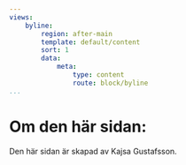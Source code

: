 ```yaml
---
views:
    byline:
        region: after-main
        template: default/content
        sort: 1
        data:
            meta:
                type: content
                route: block/byline
...
```

Om den här sidan:
==============================================

Den här sidan är skapad av Kajsa Gustafsson.
